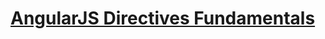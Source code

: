 # [AngularJS Directives Fundamentals](http://www.pluralsight.com/courses/angularjs-directive-fundamentals)


